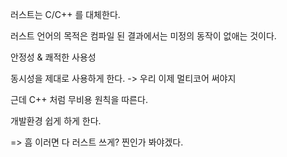 러스트는 C/C++ 를 대체한다.

러스트 언어의 목적은 컴파일 된 결과에서는 미정의 동작이 없애는 것이다.

안정성 & 쾌적한 사용성

동시성을 제대로 사용하게 한다. -> 우리 이제 멀티코어 써야지

근데 C++ 처럼 무비용 원칙을 따른다.

개발환경 쉽게 하게 한다.


=> 흠 이러면 다 러스트 쓰게? 찐인가 봐야겠다.

